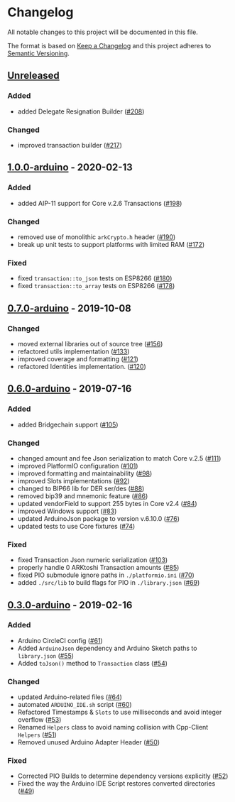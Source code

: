 # Changelog

All notable changes to this project will be documented in this file.

The format is based on [Keep a Changelog](http://keepachangelog.com/en/1.0.0/)
and this project adheres to [Semantic Versioning](http://semver.org/spec/v2.0.0.html).

## [Unreleased]

### Added
-   added Delegate Resignation Builder ([#208])

### Changed
-   improved transaction builder ([#217])

## [1.0.0-arduino] - 2020-02-13

### Added
-   added AIP-11 support for Core v.2.6 Transactions ([#198])

### Changed
-   removed use of monolithic `arkCrypto.h` header ([#190])
-   break up unit tests to support platforms with limited RAM ([#172])

### Fixed
-   fixed `transaction::to_json` tests on ESP8266 ([#180])
-   fixed `transaction::to_array` tests on ESP8266 ([#178])

## [0.7.0-arduino] - 2019-10-08

### Changed
-   moved external libraries out of source tree ([#156])
-   refactored utils implementation ([#133])
-   improved coverage and formatting ([#121])
-   refactored Identities implementation. ([#120])

## [0.6.0-arduino] - 2019-07-16

### Added
-   added Bridgechain support ([#105])

### Changed
-   changed amount and fee Json serialization to match Core v.2.5 ([#111])
-   improved PlatformIO configuration ([#101])
-   improved formatting and maintainability ([#98])
-   improved Slots implementations ([#92])
-   changed to BIP66 lib for DER ser/des ([#88])
-   removed bip39 and mnemonic feature ([#86])
-   updated vendorField to support 255 bytes in Core v2.4 ([#84])
-   improved Windows support ([#83])
-   updated ArduinoJson package to version v.6.10.0 ([#76])
-   updated tests to use Core fixtures ([#74])

### Fixed
-   fixed Transaction Json numeric serialization ([#103])
-   properly handle 0 ARKtoshi Transaction amounts ([#85])
-   fixed PIO submodule ignore paths in `./platformio.ini` ([#70])
-   added `./src/lib` to build flags for PIO in `./library.json` ([#69])

## [0.3.0-arduino] - 2019-02-16

### Added
-   Arduino CircleCI config ([#61])
-   Added `ArduinoJson` dependency and Arduino Sketch paths to `library.json` ([#55])
-   Added `toJson()` method to `Transaction` class ([#54])

### Changed
-   updated Arduino-related files ([#64])
-   automated `ARDUINO_IDE.sh` script ([#60])
-   Refactored Timestamps & `Slots` to use milliseconds and avoid integer overflow ([#53])
-   Renamed `Helpers` class to avoid naming collision with Cpp-Client `Helpers` ([#51])
-   Removed unused Arduino Adapter Header ([#50])

### Fixed
-   Corrected PIO Builds to determine dependency versions explicitly ([#52])
-   Fixed the way the Arduino IDE Script restores converted directories ([#49])

[#49]: https://github.com/ArkEcosystem/cpp-crypto/pull/49
[#50]: https://github.com/ArkEcosystem/cpp-crypto/pull/50
[#51]: https://github.com/ArkEcosystem/cpp-crypto/pull/51
[#52]: https://github.com/ArkEcosystem/cpp-crypto/pull/52
[#53]: https://github.com/ArkEcosystem/cpp-crypto/pull/53
[#54]: https://github.com/ArkEcosystem/cpp-crypto/pull/54
[#55]: https://github.com/ArkEcosystem/cpp-crypto/pull/55
[#60]: https://github.com/ArkEcosystem/cpp-crypto/pull/60
[#61]: https://github.com/ArkEcosystem/cpp-crypto/pull/61
[#64]: https://github.com/ArkEcosystem/cpp-crypto/pull/64
[0.3.0-arduino]: https://github.com/ArkEcosystem/cpp-crypto/compare/0.3.0-arduino
[#69]: https://github.com/ArkEcosystem/cpp-crypto/pull/69
[#70]: https://github.com/ArkEcosystem/cpp-crypto/pull/70
[#74]: https://github.com/ArkEcosystem/cpp-crypto/pull/74
[#76]: https://github.com/ArkEcosystem/cpp-crypto/pull/76
[#83]: https://github.com/ArkEcosystem/cpp-crypto/pull/83
[#84]: https://github.com/ArkEcosystem/cpp-crypto/pull/84
[#85]: https://github.com/ArkEcosystem/cpp-crypto/pull/85
[#88]: https://github.com/ArkEcosystem/cpp-crypto/pull/88
[#86]: https://github.com/ArkEcosystem/cpp-crypto/pull/86
[#92]: https://github.com/ArkEcosystem/cpp-crypto/pull/92
[#98]: https://github.com/ArkEcosystem/cpp-crypto/pull/98
[#101]: https://github.com/ArkEcosystem/cpp-crypto/pull/101
[#103]: https://github.com/ArkEcosystem/cpp-crypto/pull/103
[#105]: https://github.com/ArkEcosystem/cpp-crypto/pull/105
[#111]: https://github.com/ArkEcosystem/cpp-crypto/pull/111
[0.6.0-arduino]: https://github.com/ArkEcosystem/cpp-crypto/compare/0.3.0-arduino...0.6.0-arduino
[#120]: https://github.com/ArkEcosystem/cpp-crypto/pull/120
[#121]: https://github.com/ArkEcosystem/cpp-crypto/pull/121
[#133]: https://github.com/ArkEcosystem/cpp-crypto/pull/133
[#156]: https://github.com/ArkEcosystem/cpp-crypto/pull/156
[0.7.0-arduino]: https://github.com/ArkEcosystem/cpp-crypto/compare/0.6.0-arduino...0.7.0-arduino
[#172]: https://github.com/ArkEcosystem/cpp-crypto/pull/172
[#178]: https://github.com/ArkEcosystem/cpp-crypto/pull/178
[#180]: https://github.com/ArkEcosystem/cpp-crypto/pull/180
[#190]: https://github.com/ArkEcosystem/cpp-crypto/pull/190
[#198]: https://github.com/ArkEcosystem/cpp-crypto/pull/198
[1.0.0-arduino]: https://github.com/ArkEcosystem/cpp-crypto/compare/0.7.0-arduino...1.0.0-arduino
[1.0.0]: https://github.com/ArkEcosystem/cpp-crypto/compare/0.7.0-arduino...1.0.0
[#208]: https://github.com/ArkEcosystem/cpp-crypto/pull/208
[#217]: https://github.com/ArkEcosystem/cpp-crypto/pull/217
[unreleased]: https://github.com/ArkEcosystem/cpp-crypto/compare/1.0.0-arduino...develop
